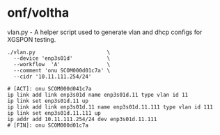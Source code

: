 # onf/voltha

vlan.py - A helper script used to generate vlan and dhcp configs for XGSPON testing.

```
./vlan.py                       \
  --device 'enp3s01d'           \
  --workflow  'A'               \
  --comment 'onu SCOM000d01c7a' \
  --cidr '10.11.111.254/24'

# [ACT]: onu SCOM000d041c7a
ip link add link enp3s01d name enp3s01d.11 type vlan id 11
ip link set enp3s01d.11 up
ip link add link enp3s01d.11 name enp3s01d.11.111 type vlan id 111
ip link set enp3s01d.11.111 up
ip addr add 10.11.111.254/24 dev enp3s01d.11.111
# [FIN]: onu SCOM000d01c7a
```
